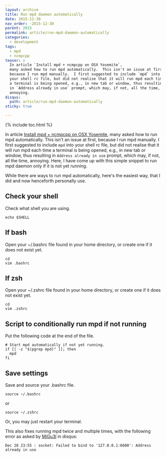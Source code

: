 ```yaml
---
layout: archive
title: Run mpd daemon automatically
date: 2015-12-30
nav_order: -2015-12-30
parent: 2015
permalink: article/run-mpd-daemon-automatically
categories:
  - development
tags:
  - mpd
  - ncmpcpp
teaser: >
  In article `Install mpd + ncmpcpp on OSX Yosemite`,
  many asked how to run mpd automatically.  This isn't an issue at first,
  because I run mpd manually.  I first suggested to include `mpd` into
  your shell rc file, but did not realise that it will run mpd each time
  a terminal is being opened, e.g., in new tab or window, thus resulting
  in `Address already in use` prompt, which may, if not, all the time,
  annoying.
disqus:
  path: article/run-mpd-daemon-automatically
sticky: true

---
```


{% include toc.html %}

In article [Install mpd + ncmpcpp on OSX Yosemite](/article/install-mpd-ncmpcpp-on-osx-yosemite), many asked how to run mpd automatically.  This isn't an issue at first, because I run mpd manually.  I first suggested to include `mpd` into your shell rc file, but did not realise that it will run mpd each time a terminal is being opened, e.g., in new tab or window, thus resulting in `Address already in use` prompt, which may, if not, all the time, annoying.  Here, I have come up with this simple snippet to run mpd daemon only if it is not yet running.

While there are ways to run mpd automatically, here's the easiest way, that I did and now henceforth personally use.

## Check your shell

Check what shell you are using.

~~~
echo $SHELL
~~~

## If bash

Open your ~/.bashrc file found in your home directory, or create one if it does not exist yet.

~~~
cd
vim .bashrc
~~~

## If zsh

Open your ~/.zshrc file found in your home directory, or create one if it does not exist yet.

~~~
cd
vim .zshrc
~~~

## Script to conditionally run mpd if not running

Put the following code at the end of the file.

~~~
# Start mpd automatically if not yet running.
if [[ -z "$(pgrep mpd)" ]]; then
  mpd
fi
~~~

## Save settings

Save and source your .bashrc file.

~~~
source ~/.bashrc
~~~

or

~~~
source ~/.zshrc
~~~

Or, you may just restart your terminal.

This also fixes running mpd twice and multiple times, with the following error as asked by [MiGu3l](https://www.timothyae.com/article/install-mpd-ncmpcpp-on-osx-yosemite#comment-2430022453) in disqus:

~~~
Dec 28 23:55 : socket: Failed to bind to '127.0.0.1:6600': Address already in use
~~~
